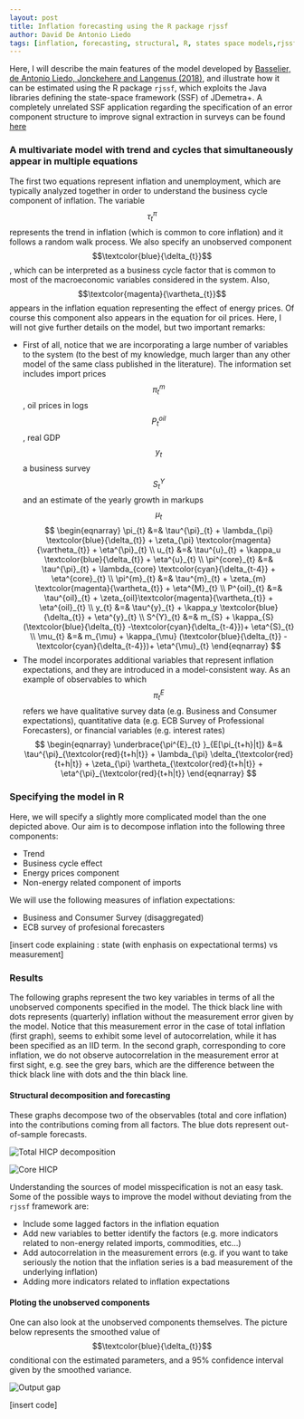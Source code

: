 ```yaml
---
layout: post
title: Inflation forecasting using the R package rjssf
author: David De Antonio Liedo
tags: [inflation, forecasting, structural, R, states space models,rjssf]
---
```

 


Here, I will describe the main features of the model developed 
by [Basselier, de Antonio Liedo, Jonckehere and Langenus (2018)](https://www.nbb.be/en/articles/can-inflation-expectations-business-or-consumer-surveys-improve-inflation-forecasts), and illustrate
how it can be estimated using the R package ```rjssf```, which exploits the Java libraries defining the state-space 
framework (SSF) of JDemetra+. A completely unrelated SSF application regarding the specification of an error
component structure to improve signal extraction in surveys can be 
found [here]({{site.baseurl}}/2019/02/19/rotating-errors.html)


<!--more-->


### A multivariate model with trend and cycles that simultaneously appear in multiple equations

The first two equations represent inflation and unemployment, which are typically analyzed together in order to understand the business cycle 
component of inflation. The  variable $$\tau^{\pi}_{t} $$  represents the trend in inflation (which is common to core inflation) and it follows a 
random walk process. We also specify an unobserved component  $$\textcolor{blue}{\delta_{t}}$$, which can be interpreted 
as a business cycle factor that is common to most of the macroeconomic variables considered in the system. Also, $$\textcolor{magenta}{\vartheta_{t}}$$ appears in the inflation equation representing the effect of energy prices. Of course
this component also appears in the equation for oil prices.  Here, I will not give further details on the model, but two important remarks:

- First of all, notice that we are incorporating a large number of variables to the system (to the best of my knowledge, much larger than any other model 
of the same class published in the literature). The information set includes import prices  $$\pi^{m}_{t}$$, oil prices in logs $$P^{oil}_{t}$$, real GDP $$y_{t}$$ 
a business survey $$S^{Y}_{t}$$ and an estimate of the yearly growth in markups $$\mu_{t}$$
$$
	\begin{eqnarray}
	\pi_{t} &=&   \tau^{\pi}_{t} + \lambda_{\pi} \textcolor{blue}{\delta_{t}} +  \zeta_{\pi} \textcolor{magenta}{\vartheta_{t}} + \eta^{\pi}_{t}  \\
	u_{t} &=&  \tau^{u}_{t} +   \kappa_u \textcolor{blue}{\delta_{t}} + \eta^{u}_{t}  \\
	\pi^{core}_{t} &=&  \tau^{\pi}_{t} + \lambda_{core} \textcolor{cyan}{\delta_{t-4}} + \eta^{core}_{t}  \\
	\pi^{m}_{t} &=&  \tau^{m}_{t} +  \zeta_{m}  \textcolor{magenta}{\vartheta_{t}} + \eta^{M}_{t}  \\
	P^{oil}_{t} &=&  \tau^{oil}_{t} +  \zeta_{oil}\textcolor{magenta}{\vartheta_{t}} + \eta^{oil}_{t}  \\
	y_{t} &=&  \tau^{y}_{t} +   \kappa_y \textcolor{blue}{\delta_{t}} + \eta^{y}_{t} \\
	S^{Y}_{t} &=& m_{S} +  \kappa_{S} (\textcolor{blue}{\delta_{t}} -\textcolor{cyan}{\delta_{t-4}})+ \eta^{S}_{t}  \\
	\mu_{t} &=& m_{\mu} + \kappa_{\mu} (\textcolor{blue}{\delta_{t}} -\textcolor{cyan}{\delta_{t-4}})+ \eta^{\mu}_{t} 
	\end{eqnarray}	
$$	
- The model incorporates additional variables that represent inflation expectations, and they are introduced in a model-consistent way. As an example of observables 
to which  $$\pi^{E}_{t}$$ refers we have qualitative survey data (e.g. Business and Consumer expectations), quantitative data (e.g. ECB Survey of Professional Forecasters), or 
financial variables (e.g. interest rates)
$$	
 	\begin{eqnarray}
  	\underbrace{\pi^{E}_{t} }_{E[\pi_{t+h}|t]} &=&   \tau^{\pi}_{\textcolor{red}{t+h|t}} + \lambda_{\pi}  \delta_{\textcolor{red}{t+h|t}} +  \zeta_{\pi}  \vartheta_{\textcolor{red}{t+h|t}}  + \eta^{\pi}_{\textcolor{red}{t+h|t}} 
    \end{eqnarray}
$$		
	
### Specifying the model in R

Here, we will specify a slightly more complicated model than the one depicted above. Our aim is to decompose inflation into the following three components:

- Trend
- Business cycle effect
- Energy prices component
- Non-energy related component of imports

We will use the following measures of inflation expectations:
- Business and Consumer Survey (disaggregated)
- ECB survey of profesional forecasters

[insert code explaining : state (with enphasis on expectational terms) vs measurement]

### Results

The following graphs represent the two key variables in terms of all the unobserved components specified in the model. The thick black line with dots represents 
(quarterly) inflation without the measurement error given by the model. Notice that this measurement error in the case of total inflation (first graph), 
seems to exhibit some level of autocorrelation, while it has been specified as an IID term. In the second graph, corresponding to core inflation,
we do not observe autocorrelation in the measurement error at first sight, e.g. see the grey bars, which are the difference between the thick black line with dots and
the thin black line.   



#### Structural decomposition and forecasting

These graphs decompose two of the observables (total and core inflation) into the contributions coming from all factors. The blue dots represent 
out-of-sample forecasts.

![Total HICP decomposition]({{site.baseurl}}/assets/img/blog/totalPlot.png)

![Core HICP]({{site.baseurl}}/assets/img/blog/corePlot.png)

Understanding the sources of model misspecification is not an easy task. Some of the possible ways to improve the model without deviating from
the ```rjssf``` framework  are:
- Include some lagged factors in the inflation equation
- Add new variables to better identify the factors (e.g. more indicators related to non-energy related imports, commodities, etc...)
- Add autocorrelation in the measurement errors (e.g. if you want to take seriously the notion that the inflation series is a bad measurement of the underlying inflation)
- Adding more indicators related to inflation expectations 


#### Ploting the unobserved components

One can also look at the unobserved components themselves. The picture below represents the smoothed value of $$\textcolor{blue}{\delta_{t}}$$ conditional
con the estimated parameters, and a 95$\%$ confidence interval given by the smoothed variance.

![Output gap]({{site.baseurl}}/assets/img/blog/gap.png)

[insert code] 
 
		
		
		